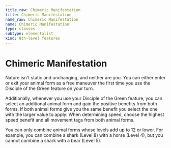 ```yaml
---
title_raw: Chimeric Manifestation
title: Chimeric Manifestation
name_raw: Chimeric Manifestation
name: Chimeric Manifestation
type: classes
subtype: elementalist
kind: 8th-level features
---
```


# Chimeric Manifestation

Nature isn't static and unchanging, and neither are you. You can either enter or exit your animal form as a free maneuver the first time you use the Disciple of the Green feature on your turn.

Additionally, whenever you use your Disciple of the Green feature, you can select an additional animal form and gain the positive benefits from both forms. If both animal forms give you the same benefit you select the one with the larger value to apply. When determining speed, choose the highest speed benefit and all movement tags from both animal forms.

You can only combine animal forms whose levels add up to 12 or lower. For example, you can combine a shark (Level 8) with a horse (Level 4), but you cannot combine a shark with a bear (Level 5).
